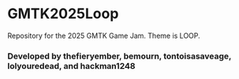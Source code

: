 # GMTK2025Loop

Repository for the 2025 GMTK Game Jam. Theme is LOOP.

### Developed by thefieryember, bemourn, tontoisasaveage, lolyouredead, and hackman1248
